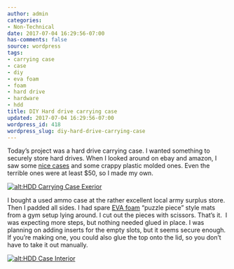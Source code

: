 ```yaml
---
author: admin
categories:
- Non-Technical
date: 2017-07-04 16:29:56-07:00
has-comments: false
source: wordpress
tags:
- carrying case
- case
- diy
- eva foam
- foam
- hard drive
- hardware
- hdd
title: DIY Hard drive carrying case
updated: 2017-07-04 16:29:56-07:00
wordpress_id: 418
wordpress_slug: diy-hard-drive-carrying-case
---
```

Today’s project was a hard drive carrying case. I wanted something to securely store hard drives. When I looked around on ebay and amazon, I saw some [nice cases](https://www.amazon.com/gp/product/B007OXK0YM/ref=as_li_qf_sp_asin_il_tl?ie=UTF8&tag=za3k-20&camp=1789&creative=9325&linkCode=as2&creativeASIN=B007OXK0YM&linkId=350884a6d81cab8bc2fd02af3ba9ce42) and some crappy plastic molded ones. Even the terrible ones were at least $50, so I made my own.

[![alt:HDD Carrying Case Exerior](../wp-content/uploads/2017/07/1.jpg)](../wp-content/uploads/2017/07/1.jpg)

I bought a used ammo case at the rather excellent local army surplus store. Then I padded all sides. I had spare [EVA foam](https://en.wikipedia.org/wiki/Ethylene-vinyl_acetate) “puzzle piece” style mats from a gym setup lying around. I cut out the pieces with scissors. That’s it.  I was expecting more steps, but nothing needed glued in place. I was planning on adding inserts for the empty slots, but it seems secure enough. If you’re making one, you could also glue the top onto the lid, so you don’t have to take it out manually.

[![alt:HDD Case Interior](../wp-content/uploads/2017/07/2.v01.jpg)](../wp-content/uploads/2017/07/2.v01.jpg)
